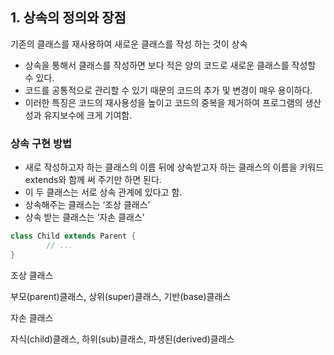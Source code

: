 ## 1. 상속의 정의와 장점

기존의 클래스를 재사용하여 새로운 클래스를 작성 하는 것이 상속

- 상속을 통해서 클래스를 작성하면 보다 적은 양의 코드로 새로운 클래스를 작성할 수 있다.
- 코드를 공통적으로 관리할 수 있기 때문의 코드의 추가 및 변경이 매우 용이하다.
- 이러한 특징은 코드의 재사용성을 높이고 코드의 중복을 제거하여 프로그램의 생산성과 유지보수에 크게 기여함.

### 상속 구현 방법

- 새로 작성하고자 하는 클래스의 이름 뒤에 상속받고자 하는 클래스의 이름을 키워드 extends와 함께 써 주기만 하면 된다.
- 이 두 클래스는 서로 상속 관계에 있다고 함.
- 상속해주는 클래스는 ‘조상 클래스’
- 상속 받는 클래스는 ‘자손 클래스’

```java
class Child extends Parent {
		// ...
}
```

조상 클래스

부모(parent)클래스, 상위(super)클래스, 기반(base)클래스

자손 클래스

자식(child)클래스, 하위(sub)클래스, 파생된(derived)클래스
